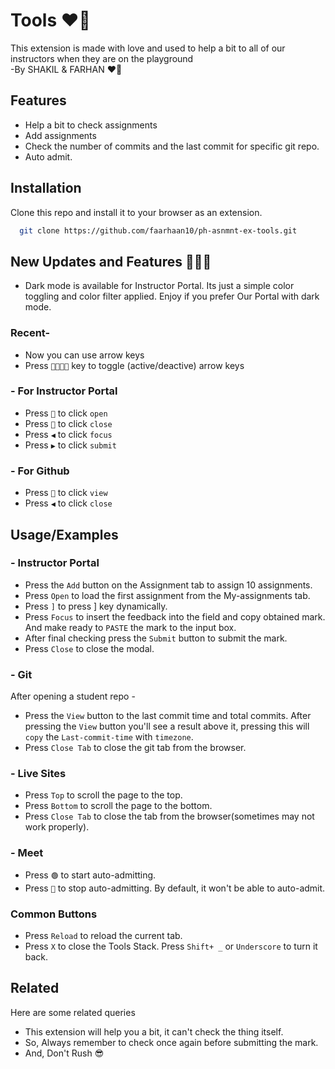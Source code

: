 # Tools ❤️‍🔥

This extension is made with love and used to help a bit to all of our instructors when they are on the playground \
-By SHAKIL & FARHAN ❤️‍🔥

## Features

- Help a bit to check assignments
- Add assignments
- Check the number of commits and the last commit for specific git repo.
- Auto admit.

## Installation

Clone this repo and install it to your browser as an extension.

```bash
  git clone https://github.com/faarhaan10/ph-asnmnt-ex-tools.git
```

## New Updates and Features 🎉🎉🎉

- Dark mode is available for Instructor Portal. Its just a simple color toggling and color filter applied. Enjoy if you prefer Our Portal with dark mode.

### Recent-

- Now you can use arrow keys
- Press `👨‍👩‍👧‍👦` key to toggle (active/deactive) arrow keys

### - For Instructor Portal

- Press `🔼` to click `open`
- Press `🔽` to click `close`
- Press `◀️` to click `focus`
- Press `▶` to click `submit`

### - For Github

- Press `🔼` to click `view`
- Press `◀️` to click `close`

## Usage/Examples

### - Instructor Portal

- Press the `Add` button on the Assignment tab to assign 10 assignments.
- Press `Open` to load the first assignment from the My-assignments tab.
- Press `]` to press ] key dynamically.
- Press `Focus` to insert the feedback into the field and copy obtained mark. And make ready to `PASTE` the mark to the input box.
- After final checking press the `Submit` button to submit the mark.
- Press `Close` to close the modal.

### - Git

After opening a student repo -

- Press the `View` button to the last commit time and total commits. After pressing the `View` button you'll see a result above it, pressing this will `copy` the `Last-commit-time` with `timezone`.
- Press `Close Tab` to close the git tab from the browser.

### - Live Sites

- Press `Top` to scroll the page to the top.
- Press `Bottom` to scroll the page to the bottom.
- Press `Close Tab` to close the tab from the browser(sometimes may not work properly).

### - Meet

- Press `🟢` to start auto-admitting.
- Press `🚫` to stop auto-admitting.
  By default, it won't be able to auto-admit.

### Common Buttons

- Press `Reload` to reload the current tab.
- Press `X` to close the Tools Stack.
  Press `Shift+ _` or `Underscore` to turn it back.

## Related

Here are some related queries

- This extension will help you a bit, it can't check the thing itself.
- So, Always remember to check once again before submitting the mark.
- And, Don't Rush 😎
